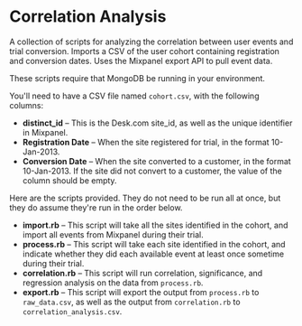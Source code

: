 Correlation Analysis
====================

A collection of scripts for analyzing the correlation between user events and trial conversion. Imports a CSV of the user cohort containing registration and conversion dates. Uses the Mixpanel export API to pull event data.

These scripts require that MongoDB be running in your environment.

You'll need to have a CSV file named `cohort.csv`, with the following columns:

* **distinct\_id** – This is the Desk.com site\_id, as well as the unique identifier in Mixpanel.
* **Registration Date** – When the site registered for trial, in the format 10-Jan-2013.
* **Conversion Date** – When the site converted to a customer, in the format 10-Jan-2013. If the site did not convert to a customer, the value of the column should be empty.

Here are the scripts provided. They do not need to be run all at once, but they do assume they're run in the order below.

* **import.rb** – This script will take all the sites identified in the cohort, and import all events from Mixpanel during their trial.
* **process.rb** – This script will take each site identified in the cohort, and indicate whether they did each available event at least once sometime during their trial.
* **correlation.rb** – This script will run correlation, significance, and regression analysis on the data from `process.rb`.
* **export.rb** – This script will export the output from `process.rb` to `raw_data.csv`, as well as the output from `correlation.rb` to `correlation_analysis.csv`.